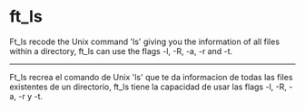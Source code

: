# ft_ls

Ft_ls recode the Unix command 'ls' giving you the information of all files within a directory, ft_ls can use the flags -l, -R, -a, -r and -t.

------------------------------------------------------------------------------------------------------------------------------

Ft_ls recrea el comando de Unix 'ls' que te da informacion de todas las files existentes de un directorio, ft_ls tiene la capacidad de usar las flags -l, -R, -a, -r y -t.

